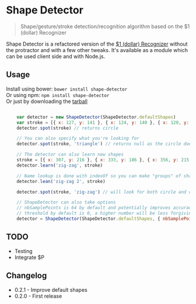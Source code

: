 # Shape Detector

> Shape/gesture/stroke detection/recognition algorithm based on the $1 (dollar) Recognizer

Shape Detector is a refactored version of the [$1 (dollar) Recognizer](http://depts.washington.edu/aimgroup/proj/dollar) without the protractor and with a few other tweaks. It's available as a module which can be used client side and with Node.js. 

## Usage

Install using bower: `bower install shape-detector`  
Or using npm: `npm install shape-detector`  
Or just by downloading the [tarball](https://github.com/MathieuLoutre/shape-detector/archive/master.zip)

```js

	var detector = new ShapeDetector(ShapeDetector.defaultShapes)
	var stroke = [{ x: 127, y: 141 }, { x: 124, y: 140 }, { x: 120, y: 139 }, { x: 118, y: 139 }, { x: 116, y: 139 }, { x: 111, y: 140 }, { x: 109, y: 141 }, { x: 104, y: 144 }, { x: 100, y: 147 }, { x: 96, y: 152 }, { x: 93, y: 157 }, { x: 90, y: 163 }, { x: 87, y: 169 }, { x: 85, y: 175 }, { x: 83, y: 181 }, { x: 82, y: 190 }, { x: 82, y: 195 }, { x: 83, y: 200 }, { x: 84, y: 205 }, { x: 88, y: 213 }, { x: 91, y: 216 }, { x: 96, y: 219 }, { x: 103, y: 222 }, { x: 108, y: 224 }, { x: 111, y: 224 }, { x: 120, y: 224 }, { x: 133, y: 223 }, { x: 142, y: 222 }, { x: 152, y: 218 }, { x: 160, y: 214 }, { x: 167, y: 210 }, { x: 173, y: 204 }, { x: 178, y: 198 }, { x: 179, y: 196 }, { x: 182, y: 188 }, { x: 182, y: 177 }, { x: 178, y: 167 }, { x: 170, y: 150 }, { x: 163, y: 138 }, { x: 152, y: 130 }, { x: 143, y: 129 }, { x: 140, y: 131 }, { x: 129, y: 136 }, { x: 126, y: 139 }]
	detector.spot(stroke) // returns circle

	// You can also specify what you're looking for
	detector.spot(stroke, 'triangle') // returns null as the circle doesn't match the triangle

	// The detector can also learn new shapes
	stroke = [{ x: 307, y: 216 }, { x: 333, y: 186 }, { x: 356, y: 215 }, { x: 375, y: 186 }, { x: 399, y: 216 }, { x: 418, y: 186 }]
	detector.learn('zig-zag', stroke)

	// Name lookup is done with indexOf so you can make "groups" of shapes
	detector.lean('zig-zag 2', stroke)

	detector.spot(stroke, 'zig-zag') // will look for both circle and circle 2 and return the closest

	// ShapeDetector can also take options
	// nbSamplePoints is 64 by default and potentially improves accuracy
	// threshold by default is 0, a higher number will be less forgiving of wonky shapes
	detector = ShapeDetector(ShapeDetector.defaultShapes, { nbSamplePoints: 128, threshold: 0.8 })

```

## TODO

- Testing
- Integrate $P

## Changelog

- 0.2.1 - Improve default shapes
- 0.2.0 - First release